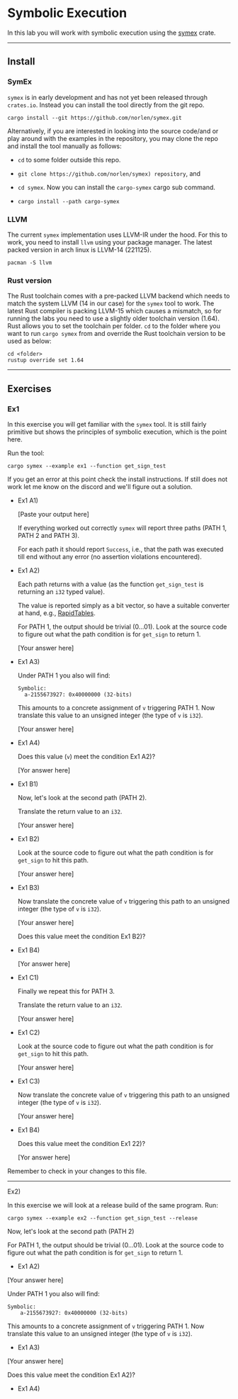 # Symbolic Execution

In this lab you will work with symbolic execution using the [symex](https://github.com/norlen/symex) crate. 

---

## Install

### SymEx
`symex` is in early development and has not yet been released through `crates.io`. Instead you can install the tool directly from the git repo.

```shell
cargo install --git https://github.com/norlen/symex.git
```

Alternatively, if you are interested in looking into the source code/and or play around with the examples in the repository, you may clone the repo and install the tool manually as follows:

- `cd` to some folder outside this repo. 
  
- `git clone https://github.com/norlen/symex) repository`, and 

- `cd symex`. Now you can install the `cargo-symex` cargo sub command. 

- `cargo install --path cargo-symex` 

### LLVM

The current `symex` implementation uses LLVM-IR under the hood. For this to work, you need to install `llvm` using your package manager. The latest packed version in arch linux is LLVM-14 (221125).

```shell
pacman -S llvm
```

### Rust version

The Rust toolchain comes with a pre-packed LLVM backend which needs to match the system LLVM (14 in our case) for the `symex` tool to work. The latest Rust compiler is packing LLVM-15 which causes a mismatch, so for running the labs you need to use a slightly older toolchain version (1.64). Rust allows you to set the toolchain per folder. `cd` to the folder where you want to run `cargo symex` from and override the Rust toolchain version to be used as below:

```shell
cd <folder>
rustup override set 1.64
```
---

## Exercises

### Ex1

In this exercise you will get familiar with the `symex` tool. It is still fairly primitive but shows the principles of symbolic execution, which is the point here.

Run the tool:
```shell
cargo symex --example ex1 --function get_sign_test
```

If you get an error at this point check the install instructions. If still does not work let me know on the discord and we'll figure out a solution.

- Ex1 A1)

  [Paste your output here]

  If everything worked out correctly `symex` will report three paths (PATH 1, PATH 2 and PATH 3).

  For each path it should report `Success`, i.e., that the path was executed till end without any error (no assertion violations encountered).

- Ex1 A2) 
  
  Each path returns with a value (as the function `get_sign_test` is returning an `i32` typed value).

  The value is reported simply as a bit vector, so have a suitable converter at hand, e.g., [RapidTables](https://www.rapidtables.com/convert/number/binary-to-decimal.html).

  For PATH 1, the output should be trivial (0...01).
  Look at the source code to figure out what the path condition is for `get_sign` to return 1.

  [Your answer here]

- Ex1 A3)
  
  Under PATH 1 you also will find:

  ```shell
  Symbolic:
    a-2155673927: 0x40000000 (32-bits)
  ```

  This amounts to a concrete assignment of `v` triggering PATH 1. Now translate this value to an unsigned integer (the type of `v` is `i32`).

  [Your answer here]

- Ex1 A4)

  Does this value (`v`) meet the condition Ex1 A2)?

  [Yor answer here]

- Ex1 B1) 

  Now, let's look at the second path (PATH 2).

  Translate the return value to an `i32`.

  [Your answer here]

- Ex1 B2) 

  Look at the source code to figure out what the path condition is for `get_sign` to hit this path.

  [Your answer here]

- Ex1 B3)
  
  Now translate the concrete value of `v` triggering this path to an unsigned integer (the type of `v` is `i32`).

  [Your answer here]

  Does this value meet the condition Ex1 B2)?

- Ex1 B4)
  
  [Yor answer here]

- Ex1 C1)

  Finally we repeat this for PATH 3.

  Translate the return value to an `i32`.

  [Your answer here]

- Ex1 C2) 

  Look at the source code to figure out what the path condition is for `get_sign` to hit this path.

  [Your answer here]

- Ex1 C3)

  Now translate the concrete value of `v` triggering this path to an unsigned integer (the type of `v` is `i32`).

  [Your answer here]

- Ex1 B4)

  Does this value meet the condition Ex1 22)?
  
  [Yor answer here]

Remember to check in your changes to this file.

---

Ex2)

In this exercise we will look at a release build of the same program. Run:

```shell
cargo symex --example ex2 --function get_sign_test --release
```

Now, let's look at the second path (PATH 2)

For PATH 1, the output should be trivial (0...01).
Look at the source code to figure out what the path condition is for `get_sign` to return 1.

- Ex1 A2) 

[Your answer here]

Under PATH 1 you also will find:

```shell
Symbolic:
    a-2155673927: 0x40000000 (32-bits)
```
This amounts to a concrete assignment of `v` triggering PATH 1. Now translate this value to an unsigned integer (the type of `v` is `i32`).

- Ex1 A3)

[Your answer here]

Does this value meet the condition Ex1 A2)?

- Ex1 A4)

